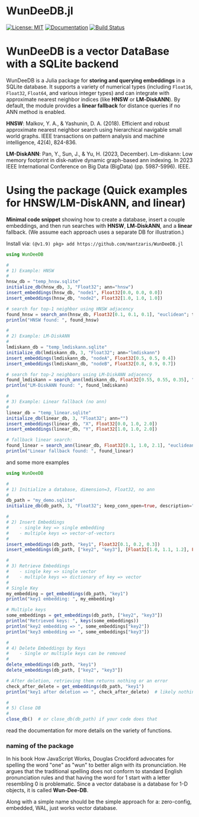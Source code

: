 # WunDeeDB.jl

[![License: MIT](https://img.shields.io/badge/License-MIT-green.svg)](LICENSE) 
[![Documentation](https://img.shields.io/badge/docs-stable-blue.svg)](https://mantzaris.github.io/WunDeeDB.jl/) 
[![Build Status](https://github.com/mantzaris/WunDeeDB.jl/actions/workflows/ci.yml/badge.svg?branch=main)](https://github.com/mantzaris/WunDeeDB.jl/actions)

# WunDeeDB is a vector DataBase with a SQLite backend


WunDeeDB is a Julia package for **storing and querying embeddings** in a SQLite database. It supports a variety of numerical types (including `Float16`, `Float32`, `Float64`, and various integer types) and can integrate with approximate nearest neighbor indices (like **HNSW** or **LM‐DiskANN**). By default, the module provides a **linear fallback** for distance queries if no ANN method is enabled.

**HNSW**: Malkov, Y. A., & Yashunin, D. A. (2018). Efficient and robust approximate nearest neighbor search using hierarchical navigable small world graphs. IEEE transactions on pattern analysis and machine intelligence, 42(4), 824-836.

**LM-DiskANN**: Pan, Y., Sun, J., & Yu, H. (2023, December). Lm-diskann: Low memory footprint in disk-native dynamic graph-based ann indexing. In 2023 IEEE International Conference on Big Data (BigData) (pp. 5987-5996). IEEE.

# Using the package (Quick examples for HNSW/LM-DiskANN, and linear)


**Minimal code snippet** showing how to create a database, insert a couple embeddings, and then run searches with **HNSW**, **LM‐DiskANN**, and a **linear** fallback. (We assume each approach uses a separate DB for illustration.)

Install via: `(@v1.9) pkg> add https://github.com/mantzaris/WunDeeDB.jl`

```julia
using WunDeeDB

#
# 1) Example: HNSW
#
hnsw_db = "temp_hnsw.sqlite"
initialize_db(hnsw_db, 3, "Float32"; ann="hnsw")
insert_embeddings(hnsw_db, "node1", Float32[0.0, 0.0, 0.0])
insert_embeddings(hnsw_db, "node2", Float32[1.0, 1.0, 1.0])

# search for top-1 neighbor using HNSW adjacency
found_hnsw = search_ann(hnsw_db, Float32[0.1, 0.1, 0.1], "euclidean"; top_k=1)
println("HNSW found: ", found_hnsw)

#
# 2) Example: LM-DiskANN
#
lmdiskann_db = "temp_lmdiskann.sqlite"
initialize_db(lmdiskann_db, 3, "Float32"; ann="lmdiskann")
insert_embeddings(lmdiskann_db, "nodeA", Float32[0.5, 0.5, 0.4])
insert_embeddings(lmdiskann_db, "nodeB", Float32[0.8, 0.9, 0.7])

# search for top-2 neighbors using LM-DiskANN adjacency
found_lmdiskann = search_ann(lmdiskann_db, Float32[0.55, 0.55, 0.35], "euclidean"; top_k=2)
println("LM-DiskANN found: ", found_lmdiskann)

#
# 3) Example: Linear fallback (no ann)
#
linear_db = "temp_linear.sqlite"
initialize_db(linear_db, 3, "Float32"; ann="")
insert_embeddings(linear_db, "X", Float32[0.0, 1.0, 2.0])
insert_embeddings(linear_db, "Y", Float32[1.0, 1.0, 2.0])

# fallback linear search:
found_linear = search_ann(linear_db, Float32[0.1, 1.0, 2.1], "euclidean"; top_k=2)
println("Linear fallback found: ", found_linear)
```

and some more examples

```julia
using WunDeeDB

#
# 1) Initialize a database, dimension=3, Float32, no ann
#
db_path = "my_demo.sqlite"
initialize_db(db_path, 3, "Float32"; keep_conn_open=true, description="Demo DB", ann="")  

#
# 2) Insert Embeddings
#    - single key => single embedding
#    - multiple keys => vector-of-vectors
#
insert_embeddings(db_path, "key1", Float32[0.1, 0.2, 0.3])
insert_embeddings(db_path, ["key2", "key3"], [Float32[1.0, 1.1, 1.2], Float32[9.0, 9.1, 9.2]])

#
# 3) Retrieve Embeddings
#    - single key => single vector
#    - multiple keys => dictionary of key => vector
#
# Single Key
my_embedding = get_embeddings(db_path, "key1")  
println("key1 embedding: ", my_embedding)

# Multiple keys
some_embeddings = get_embeddings(db_path, ["key2", "key3"])
println("Retrieved keys: ", keys(some_embeddings))
println("key2 embedding => ", some_embeddings["key2"])
println("key3 embedding => ", some_embeddings["key3"])

#
# 4) Delete Embeddings by Keys
#    - Single or multiple keys can be removed
#
delete_embeddings(db_path, "key1")
delete_embeddings(db_path, ["key2", "key3"])

# After deletion, retrieving them returns nothing or an error
check_after_delete = get_embeddings(db_path, "key1")
println("key1 after deletion => ", check_after_delete)  # likely nothing or error string

#
# 5) Close DB
#
close_db()  # or close_db(db_path) if your code does that

```

read the documentation for more details on the variety of functions.

### naming of the package
In his book How JavaScript Works, Douglas Crockford advocates for spelling the word "one" as "wun" to better align with its pronunciation. He argues that the traditional spelling does not conform to standard English pronunciation rules and that having the word for 1 start with a letter resembling 0 is problematic. Since a vector database is a database for 1-D objects, it is called **Wun-Dee-DB**. 

Along with a simple name should be the simple approach for a: zero-config, embedded, WAL, just works vector database.
